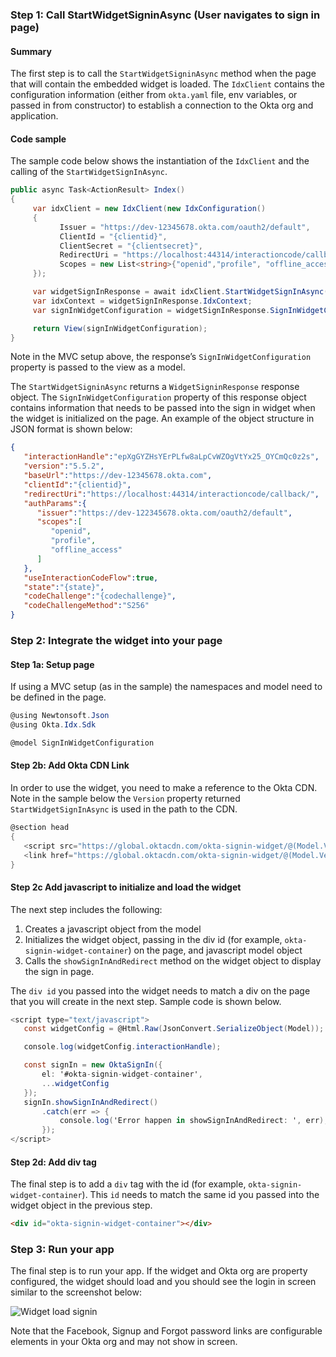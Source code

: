 ### Step 1: Call StartWidgetSigninAsync (User navigates to sign in page)

#### Summary

The first step is to call the `StartWidgetSigninAsync` method when
the page that will contain the embedded widget is loaded.  The `IdxClient`
contains the configuration information (either from `okta.yaml` file, env variables,
or passed in from constructor) to establish a connection to the Okta org and application.

#### Code sample

The sample code below shows the instantiation of the
`IdxClient` and the calling of the `StartWidgetSignInAsync`.

```csharp
public async Task<ActionResult> Index()
{
     var idxClient = new IdxClient(new IdxConfiguration()
     {
           Issuer = "https://dev-12345678.okta.com/oauth2/default",
           ClientId = "{clientid}",
           ClientSecret = "{clientsecret}",
           RedirectUri = "https://localhost:44314/interactioncode/callback/",
           Scopes = new List<string>{"openid","profile", "offline_access"}
     });

     var widgetSignInResponse = await idxClient.StartWidgetSignInAsync(default);
     var idxContext = widgetSignInResponse.IdxContext;
     var signInWidgetConfiguration = widgetSignInResponse.SignInWidgetConfiguration;

     return View(signInWidgetConfiguration);
}
```

Note in the MVC setup above, the response’s `SignInWidgetConfiguration`
property is passed to the view as a model.

The `StartWidgetSigninAsync` returns a `WidgetSigninResponse` response
object. The `SignInWidgetConfiguration`  property of this response object
contains information that needs to be passed into the sign in widget when
the widget is initialized on the page. An example of the object structure
in JSON format is shown below:

```json
{
   "interactionHandle":"epXgGYZHsYErPLfw8aLpCvWZOgVtYx25_OYCmQc0z2s",
   "version":"5.5.2",
   "baseUrl":"https://dev-12345678.okta.com",
   "clientId":"{clientid}",
   "redirectUri":"https://localhost:44314/interactioncode/callback/",
   "authParams":{
      "issuer":"https://dev-122345678.okta.com/oauth2/default",
      "scopes":[
         "openid",
         "profile",
         "offline_access"
      ]
   },
   "useInteractionCodeFlow":true,
   "state":"{state}",
   "codeChallenge":"{codechallenge}",
   "codeChallengeMethod":"S256"
}
```

### Step 2: Integrate the widget into your page

#### Step 1a:  Setup page

If using a MVC setup (as in the sample) the namespaces and
model need to be defined in the page.

```csharp
@using Newtonsoft.Json
@using Okta.Idx.Sdk

@model SignInWidgetConfiguration
```

#### Step 2b: Add Okta CDN Link

In order to use the widget, you need to make a reference to the
Okta CDN. Note in the sample below the `Version` property returned
`StartWidgetSignInAsync` is used in the path to the CDN.

```csharp
@section head
{
   <script src="https://global.oktacdn.com/okta-signin-widget/@(Model.Version)/js/okta-sign-in.min.js" type="text/javascript"></script>
   <link href="https://global.oktacdn.com/okta-signin-widget/@(Model.Version)/css/okta-sign-in.min.css" type="text/css" rel="stylesheet" />
}
```

#### Step 2c Add javascript to initialize and load the widget

The next step includes the following:

1. Creates a javascript object from the model
1. Initializes the widget object, passing in the div id
   (for example, `okta-signin-widget-container`) on the page, and
   javascript model object
1. Calls the `showSignInAndRedirect` method on the widget object
    to display the sign in page.

The `div id` you passed into the widget needs to match a div on the page that
you will create in the next step. Sample code is shown below.

```csharp
<script type="text/javascript">
   const widgetConfig = @Html.Raw(JsonConvert.SerializeObject(Model));

   console.log(widgetConfig.interactionHandle);

   const signIn = new OktaSignIn({
       el: '#okta-signin-widget-container',
       ...widgetConfig
   });
   signIn.showSignInAndRedirect()
       .catch(err => {
           console.log('Error happen in showSignInAndRedirect: ', err);
       });
</script>
```

#### Step 2d: Add div tag

The final step is to add a `div` tag with the id
(for example, `okta-signin-widget-container`). This `id` needs to match the
same id you passed into the widget object in the previous step.

```html
<div id="okta-signin-widget-container"></div>
```

### Step 3: Run your app

The final step is to run your app. If the widget and Okta org are property
configured, the widget should load and you should see the login in screen
similar to the screenshot below:

<div class="common-image-format">

![Widget load signin](/img/oie-embedded-sdk/oie-embedded-widget-use-case-load-screen-signin.png
 "Widget load signin")

</div>

Note that the Facebook, Signup and Forgot password links are configurable elements in your
Okta org and may not show in screen.
